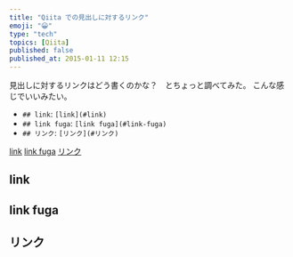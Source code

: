 ```yaml
---
title: "Qiita での見出しに対するリンク"
emoji: "😀"
type: "tech"
topics: [Qiita]
published: false
published_at: 2015-01-11 12:15
---
```

見出しに対するリンクはどう書くのかな？　とちょっと調べてみた。
こんな感じでいいみたい。

* `## link`: `[link](#link)`
* `## link fuga`: `[link fuga](#link-fuga)`
* `## リンク`: `[リンク](#リンク)`

[link](#link)
[link fuga](#link-fuga)
[リンク](#リンク)


## link
## link fuga
## リンク

